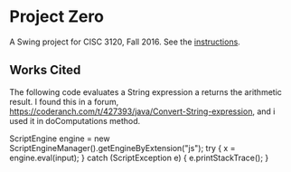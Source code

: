 # Project Zero

A Swing project for CISC 3120, Fall 2016. See the [instructions](http://bc-cisc3120-f16.github.io/project1).

## Works Cited


The following code evaluates a String expression a returns the arithmetic result. I found this in a forum, https://coderanch.com/t/427393/java/Convert-String-expression, and i used it in doComputations method.


 ScriptEngine engine = new ScriptEngineManager().getEngineByExtension("js");
 try {
	      x = engine.eval(input);
     } catch (ScriptException e) {
	      e.printStackTrace();
	   }
     
     
     
     
